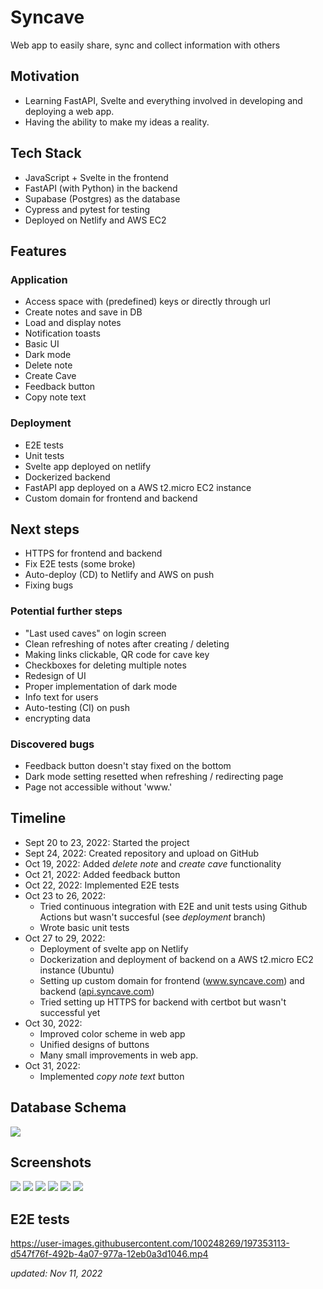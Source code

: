 # Syncave
Web app to easily share, sync and collect information with others

## Motivation
* Learning FastAPI, Svelte and everything involved in developing and deploying a web app. 
* Having the ability to make my ideas a reality.

## Tech Stack
* JavaScript + Svelte in the frontend
* FastAPI (with Python) in the backend
* Supabase (Postgres) as the database
* Cypress and pytest for testing
* Deployed on Netlify and AWS EC2


## Features
### Application
* Access space with (predefined) keys or directly through url
* Create notes and save in DB
* Load and display notes
* Notification toasts
* Basic UI
* Dark mode
* Delete note
* Create Cave
* Feedback button
* Copy note text
### Deployment
* E2E tests
* Unit tests
* Svelte app deployed on netlify
* Dockerized backend
* FastAPI app deployed on a AWS t2.micro EC2 instance
* Custom domain for frontend and backend

## Next steps
* HTTPS for frontend and backend
* Fix E2E tests (some broke)
* Auto-deploy (CD) to Netlify and AWS on push
* Fixing bugs

### Potential further steps
* "Last used caves" on login screen
* Clean refreshing of notes after creating / deleting
* Making links clickable, QR code for cave key
* Checkboxes for deleting multiple notes
* Redesign of UI
* Proper implementation of dark mode
* Info text for users
* Auto-testing (CI) on push
* encrypting data

### Discovered bugs
* Feedback button doesn't stay fixed on the bottom
* Dark mode setting resetted when refreshing / redirecting page
* Page not accessible without 'www.'

## Timeline
* Sept 20 to 23, 2022: Started the project
* Sept 24, 2022: Created repository and upload on GitHub
* Oct 19, 2022: Added _delete note_ and _create cave_ functionality
* Oct 21, 2022: Added feedback button
* Oct 22, 2022: Implemented E2E tests
* Oct 23 to 26, 2022: 
  * Tried continuous integration with E2E and unit tests using Github Actions but wasn't succesful (see _deployment_ branch)
  * Wrote basic unit tests
* Oct 27 to 29, 2022:
  * Deployment of svelte app on Netlify
  * Dockerization and deployment of backend on a AWS t2.micro EC2 instance (Ubuntu)
  * Setting up custom domain for frontend (www.syncave.com) and backend ([api.syncave.com](http://api.syncave.com))
  * Tried setting up HTTPS for backend with certbot but wasn't successful yet
* Oct 30, 2022:
  * Improved color scheme in web app
  * Unified designs of buttons
  * Many small improvements in web app.
* Oct 31, 2022:
  * Implemented _copy note text_ button

## Database Schema
![](/docs/img/supabase_schema.png)

## Screenshots
![](/docs/img/ss1.png)
![](/docs/img/ss2.png)
![](/docs/img/ss3.png)
![](/docs/img/ss4.png)
![](/docs/img/ss5.png)
![](/docs/img/ss6.png)


## E2E tests
https://user-images.githubusercontent.com/100248269/197353113-d547f76f-492b-4a07-977a-12eb0a3d1046.mp4



*updated: Nov 11, 2022*
